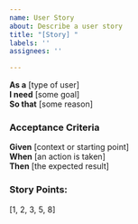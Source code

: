 ```yaml
---
name: User Story
about: Describe a user story
title: "[Story] "
labels: ''
assignees: ''

---
```


**As a** [type of user]  
**I need** [some goal]  
**So that** [some reason]  

### Acceptance Criteria

**Given** [context or starting point]  
**When** [an action is taken]  
**Then** [the expected result]

### Story Points: 
[1, 2, 3, 5, 8]
